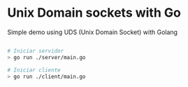 # Unix Domain sockets with Go

Simple demo using UDS (Unix Domain Socket) with Golang

```bash

# Iniciar servidor
> go run ./server/main.go

# Iniciar cliente
> go run ./client/main.go

```